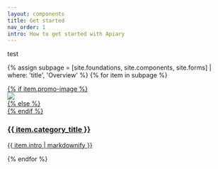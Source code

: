 ```yaml
---
layout: components
title: Get started
nav_order: 1
intro: How to get started with Apiary
---
```


test

{% assign subpage = [site.foundations, site.components, site.forms] | where: 'title', 'Overview' %}
{% for item in subpage %}
<div>
  <div class="category-tiles">
    <div>
      <a href="{{site.baseurl}}{{ item.url }}" class="{{item.title}}">
        {% if item.promo-image %}
          <div class="category-tiles-thumb"><img src="{{site.url}}assets/images/{{item.promo-image}}"></div>
        {% else %}
         <div class="category-tiles-thumb"></div>
        {% endif %}
        <h3>{{ item.category_title }}</h3>
        <p>{{ item.intro | markdownify }}</p>
      </a>
    </div>
  </div>
</div>
{% endfor %}
